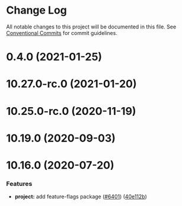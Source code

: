 # Change Log

All notable changes to this project will be documented in this file.
See [Conventional Commits](https://conventionalcommits.org) for commit guidelines.

# 0.4.0 (2021-01-25)



# 10.27.0-rc.0 (2021-01-20)



# 10.25.0-rc.0 (2020-11-19)



# 10.19.0 (2020-09-03)



# 10.16.0 (2020-07-20)


### Features

* **project:** add feature-flags package ([#6401](https://github.com/carbon-design-system/carbon/issues/6401)) ([40e112b](https://github.com/carbon-design-system/carbon/commit/40e112b7b5472884dcab43d3fae27ad954367850))
